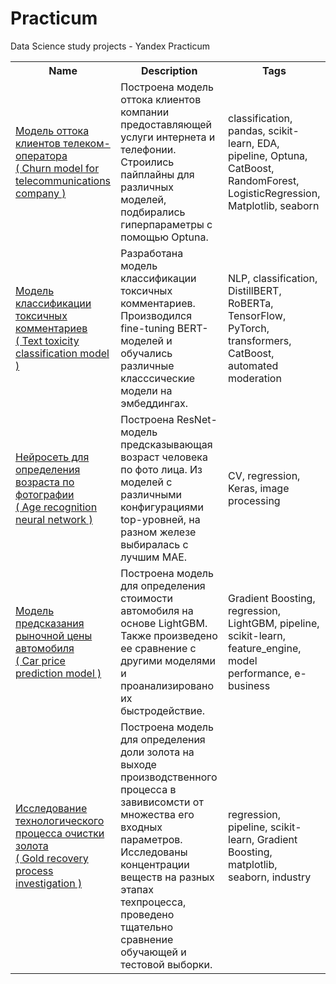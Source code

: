 # Practicum
Data Science study projects - Yandex Practicum
<table>
    <tbody>
        <tr>
            <th>Name</th>
            <th>Description</th>
            <th>Tags</th>
        </tr>
        <tr>
            <td><a href='churn_model_telecom'>Модель оттока клиентов телеком-оператора </br>( Churn model for
                    telecommunications company )</a></td>
            <td>Построена модель оттока клиентов компании предоставляющей услуги интернета и телефонии. Строились
                пайплайны для различных моделей, подбирались гиперпараметры с помощью Optuna.</td>
            <td>classification, pandas, scikit-learn, EDA, pipeline, Optuna, CatBoost, RandomForest, LogisticRegression,
                Matplotlib, seaborn </td>
        </tr>
        <tr>
            <td><a href='text_toxicity_classification'>Модель классификации токсичных комментариев</br>( Text toxicity
                    classification model )</a></td>
            <td>Разработана модель классификации токсичных комментариев. Производился fine-tuning BERT-моделей и
                обучались различные класссические модели на эмбеддингах. </td>
            <td>NLP, classification, DistillBERT, RoBERTa, TensorFlow, PyTorch, transformers, CatBoost, automated moderation</td>
        </tr>
        <tr>
            <td><a href='age_by_face_recognition'>Нейросеть для определения возраста по фотографии </br>( Age
                    recognition neural network )</a></td>
            <td>Построена ResNet-модель предсказывающая возраст человека по фото лица. Из моделей с различными
                конфигурациями top-уровней, на разном железе выбиралась с лучшим MAE.</td>
            <td>CV, regression, Keras, image processing </td>
        </tr>
        <tr>
            <td><a href='car_price_prediction'> Модель предсказания рыночной цены автомобиля </br>( Car price prediction
                    model )</a></td>
            <td>Построена модель для определения стоимости автомобиля на основе LightGBM. Также произведено ее сравнение
                с другими моделями и проанализировано их быстродействие.</td>
            <td> Gradient Boosting, regression, LightGBM, pipeline, scikit-learn, feature_engine, model performance, e-business</td>
        </tr>
        <tr>
            <td><a href='gold_recover_efficiency_prediction'> Исследование технологического процесса очистки золота </br>( Gold
                    recovery process investigation )</a></td>
            <td>Построена модель для определения доли золота на выходе производственного процесса в завивисомсти от
                множества его входных параметров. Исследованы концентрации веществ на разных этапах техпроцесса, проведено тщательно 
                сравнение обучающей и тестовой выборки.</td>
            <td>regression, pipeline, scikit-learn, Gradient Boosting, matplotlib, seaborn, industry</td>
        </tr>
    <tbody>
<table>